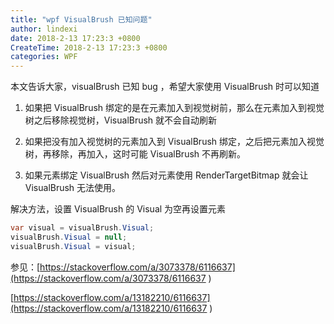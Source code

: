 ```yaml
---
title: "wpf VisualBrush 已知问题"
author: lindexi
date: 2018-2-13 17:23:3 +0800
CreateTime: 2018-2-13 17:23:3 +0800
categories: WPF
---
```


本文告诉大家，visualBrush 已知 bug ，希望大家使用 VisualBrush 时可以知道

<!--more-->


<!-- csdn -->

1. 如果把 VisualBrush 绑定的是在元素加入到视觉树前，那么在元素加入到视觉树之后移除视觉树，VisualBrush 就不会自动刷新

1. 如果把没有加入视觉树的元素加入到 VisualBrush 绑定，之后把元素加入视觉树，再移除，再加入，这时可能 VisualBrush 不再刷新。

1. 如果元素绑定 VisualBrush 然后对元素使用 RenderTargetBitmap 就会让 VisualBrush 无法使用。

解决方法，设置 VisualBrush 的 Visual 为空再设置元素

```csharp
var visual = visualBrush.Visual;
visualBrush.Visual = null;
visualBrush.Visual = visual;
```

参见：[https://stackoverflow.com/a/3073378/6116637](https://stackoverflow.com/a/3073378/6116637 )

[https://stackoverflow.com/a/13182210/6116637](https://stackoverflow.com/a/13182210/6116637 )
